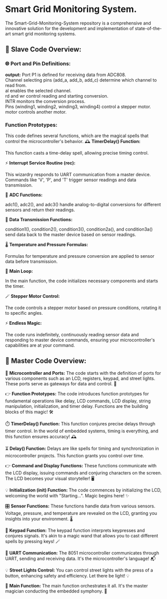 # Smart Grid Monitoring System.
The Smart-Grid-Monitoring-System repository is a comprehensive and innovative solution for the development and implementation of state-of-the-art smart grid monitoring systems. 
## 📜 Slave Code Overview:

### 🌐 Port and Pin Definitions:

**output:** Port P1 is defined for receiving data from ADC808.  
Channel selecting pins (add_a, add_b, add_c) determine which channel to read from.  
al enables the selected channel.  
rd and wr control reading and starting conversion.  
INTR monitors the conversion process.  
Pins (winding1, winding2, winding3, winding4) control a stepper motor.  
motor controls another motor.  

### Function Prototypes:

This code defines several functions, which are the magical spells that control the microcontroller's behavior.
🕰️ **TimerDelay() Function:**

This function casts a time-delay spell, allowing precise timing control.

⚡ **Interrupt Service Routine (rec):**

This wizardry responds to UART communication from a master device. Commands like 'V', 'P', and 'T' trigger sensor readings and data transmission.

🔌 **ADC Functions:**

adc1(), adc2(), and adc3() handle analog-to-digital conversions for different sensors and return their readings.

📡 **Data Transmission Functions:**

condition1(), condition2(), condition3(), condition2a(), and condition3a() send data back to the master device based on sensor readings.

🌡️ **Temperature and Pressure Formulas:**

Formulas for temperature and pressure conversion are applied to sensor data before transmission.

🔁 **Main Loop:**

In the main function, the code initializes necessary components and starts the timer.

🪄 **Stepper Motor Control:**

The code controls a stepper motor based on pressure conditions, rotating it to specific angles.

⚡ **Endless Magic:**

The code runs indefinitely, continuously reading sensor data and responding to master device commands, ensuring your microcontroller's capabilities are at your command.

## 📜 Master Code Overview:

📌 **Microcontroller and Ports:**
The code starts with the definition of ports for various components such as an LCD, registers, keypad, and street lights. These ports serve as gateways for data and control. 🔌

👉 **Function Prototypes:**
The code introduces function prototypes for fundamental operations like delay, LCD commands, LCD display, string manipulation, initialization, and timer delay. Functions are the building blocks of this magic! 🛠️

⏱️ **TimerDelay() Function:** 
This function conjures precise delays through timer control. In the world of embedded systems, timing is everything, and this function ensures accuracy! 🕰️

⏳ **Delay() Function:**
Delays are like spells for timing and synchronization in microcontroller projects. This function grants you control over time.

👉 **Command and Display Functions:**
These functions communicate with the LCD display, issuing commands and conjuring characters on the screen. The LCD becomes your visual storyteller! 🖥️

💡 **Initialization (init) Function:**
The code commences by initializing the LCD, welcoming the world with "Starting...". Magic begins here! ✨

🎛️ **Sensor Functions:**
These functions handle data from various sensors. Voltage, pressure, and temperature are revealed on the LCD, granting you insights into your environment. 🌡️

🔢 **Keypad Function:**
The keypad function interprets keypresses and conjures signals. It's akin to a magic wand that allows you to cast different spells by pressing keys! 🪄

📡 **UART Communication:**
The 8051 microcontroller communicates through UART, sending and receiving data. It's the microcontroller's language! 📬

💡 **Street Lights Control:**
You can control street lights with the press of a button, enhancing safety and efficiency. Let there be light! 💡

👾 **Main Function:**
The main function orchestrates it all. It's the master magician conducting the embedded symphony. 🎵
